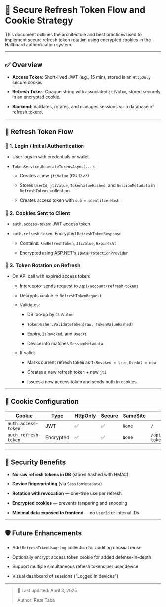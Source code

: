 # 🔐 Secure Refresh Token Flow and Cookie Strategy

This document outlines the architecture and best practices used to implement secure refresh token rotation using encrypted cookies in the Hallboard authentication system.

---

## ✅ Overview

- **Access Token**: Short-lived JWT (e.g., 15 min), stored in an `HttpOnly` secure cookie.
    
- **Refresh Token**: Opaque string with associated `jtiValue`, stored securely in an encrypted cookie.
    
- **Backend**: Validates, rotates, and manages sessions via a database of refresh tokens.
    

---

## 🔄 Refresh Token Flow

### 🔐 1. Login / Initial Authentication

- User logs in with credentials or wallet.
    
- `TokenService.GenerateTokensAsync(...)`:
    
    - Creates a new `jtiValue` (GUID v7)
        
    - Stores `UserId`, `jtiValue`, `TokenValueHashed`, and `SessionMetadata` in `RefreshTokens` collection
        
    - Creates access token with `sub = identifierHash`
        

### 🍪 2. Cookies Sent to Client

- `auth.access-token`: JWT access token
    
- `auth.refresh-token`: Encrypted `RefreshTokenResponse`
    
    - Contains: `RawRefreshToken`, `JtiValue`, `ExpiresAt`
        
    - Encrypted using ASP.NET's `IDataProtectionProvider`
        

### 🔁 3. Token Rotation on Refresh

- On API call with expired access token:
    
    - Interceptor sends request to `/api/account/refresh-tokens`
        
    - Decrypts cookie → `RefreshTokenRequest`
        
    - Validates:
        
        - DB lookup by `JtiValue`
            
        - `TokenHasher.ValidateToken(raw, TokenValueHashed)`
            
        - Expiry, `IsRevoked`, and `UsedAt`
            
        - Device info matches `SessionMetadata`
            
    - If valid:
        
        - Marks current refresh token as `IsRevoked = true`, `UsedAt = now`
            
        - Creates a new refresh token + new `jti`
            
        - Issues a new access token and sends both in cookies
            

---

## 🧱 Cookie Configuration

|Cookie|Type|HttpOnly|Secure|SameSite|Path|
|---|---|---|---|---|---|
|`auth.access-token`|JWT|✅|✅|`None`|`/`|
|`auth.refresh-token`|Encrypted|✅|✅|`None`|`/api/account/refresh-tokens`|

---

## 🧠 Security Benefits

- **No raw refresh tokens in DB** (stored hashed with HMAC)
    
- **Device fingerprinting** (via `SessionMetadata`)
    
- **Rotation with revocation** — one-time use per refresh
    
- **Encrypted cookies** — prevents tampering and snooping
    
- **Minimal data exposed to frontend** — no `UserId` or internal IDs
    

---

## 🛡 Future Enhancements

- Add `RefreshTokenUsageLog` collection for auditing unusual reuse
    
- Optionally encrypt access token cookie for added defense-in-depth
    
- Support multiple simultaneous refresh tokens per user/device
    
- Visual dashboard of sessions ("Logged in devices")
    

---

> 📁 Last updated: April 3, 2025
> 
> Author: Reza Taba